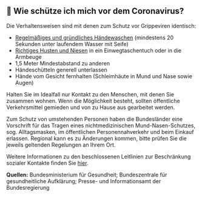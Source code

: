 ## 🧼 Wie schütze ich mich vor dem Coronavirus?

Die Verhaltensweisen sind mit denen zum Schutz vor Grippeviren identisch:

- [Regelmäßiges und gründliches Händewaschen](https://www.infektionsschutz.de/haendewaschen/) (mindestens 20 Sekunden unter laufendem Wasser mit Seife)
- [Richtiges Husten und Niesen](https://www.infektionsschutz.de/haendewaschen/) in ein Einwegtaschentuch oder in die Armbeuge
- 1,5 Meter Mindestabstand zu anderen
- Händeschütteln generell unterlassen
- Hände vom Gesicht fernhalten (Schleimhäute in Mund und Nase sowie Augen)

Halten Sie im Idealfall nur Kontakt zu den Menschen, mit denen Sie zusammen wohnen. Wenn die Möglichkeit besteht, sollten öffentliche Verkehrsmittel gemieden und von zu Hause aus gearbeitet werden.

Zum Schutz von umstehenden Personen haben die Bundesländer eine Vorschrift für das Tragen eines nichtmedizinischen Mund-Nasen-Schutzes, sog. Alltagsmasken, im öffentlichen Personennahverkehr und beim Einkauf erlassen. Regional kann es zu Änderungen kommen, bitte prüfen Sie die jeweils geltenden Regelungen an Ihrem Ort.

Weitere Informationen zu den beschlossenen Leitlinien zur Beschränkung sozialer Kontakte finden Sie [hier](https://www.bundesregierung.de/breg-de/themen/coronavirus/besprechung-der-bundeskanzlerin-mit-den-regierungschefinnen-und-regierungschefs-der-laender-1733248).

**Quellen:** Bundesministerium für Gesundheit; Bundeszentrale für gesundheitliche Aufklärung; Presse- und Informationsamt der Bundesregierung
